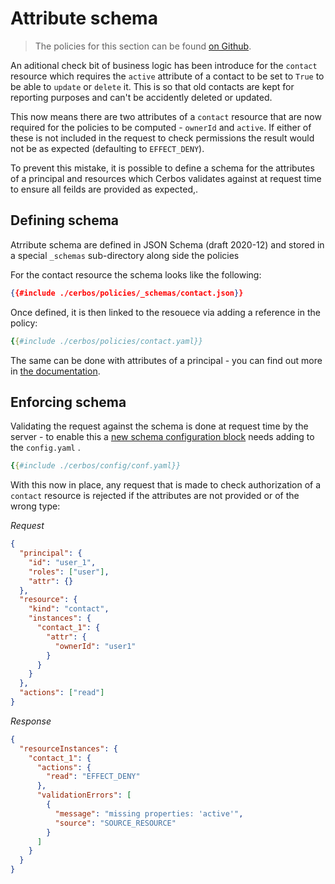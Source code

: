 # Attribute schema

> The policies for this section can be found [on Github](https://github.com/cerbos/tutorial/tree/main/src/09-attribute-schema/cerbos).

An aditional check bit of business logic has been introduce for the `contact` resource which requires the `active` attribute of a contact to be set to `True` to be able to `update` or `delete` it. This is so that old contacts are kept for reporting purposes and can't be accidently deleted or updated.

This now means there are two attributes of a `contact` resource that are now required for the policies to be computed - `ownerId` and `active`. If either of these is not included in the request to check permissions the result would not be as expected (defaulting to `EFFECT_DENY`).

To prevent this mistake, it is possible to define a schema for the attributes of a principal and resources which Cerbos validates against at request time to ensure all feilds are provided as expected,.

## Defining schema

Atrribute schema are defined in JSON Schema (draft 2020-12) and stored in a special `_schemas` sub-directory along side the policies

For the contact resource the schema looks like the following:

```json
{{#include ./cerbos/policies/_schemas/contact.json}}
```

Once defined, it is then linked to the resouece via adding a reference in the policy:

```yaml
{{#include ./cerbos/policies/contact.yaml}}
```

The same can be done with attributes of a principal - you can find out more in [the documentation](https://docs.cerbos.dev/cerbos/latest/policies/schemas.html).

## Enforcing schema

Validating the request against the schema is done at request time by the server - to enable this a [new schema configuration block](https://docs.cerbos.dev/cerbos/latest/configuration/schema.html) needs adding to the `config.yaml` .

```yaml
{{#include ./cerbos/config/conf.yaml}}
```

With this now in place, any request that is made to check authorization of a `contact` resource is rejected if the attributes are not provided or of the wrong type:

_Request_
```json
{
  "principal": {
    "id": "user_1",
    "roles": ["user"],
    "attr": {}
  },
  "resource": {
    "kind": "contact",
    "instances": {
      "contact_1": {
        "attr": {
          "ownerId": "user1"
        }
      }
    }
  },
  "actions": ["read"]
}
```

_Response_
```json
{
  "resourceInstances": {
    "contact_1": {
      "actions": {
        "read": "EFFECT_DENY"
      },
      "validationErrors": [
        {
          "message": "missing properties: 'active'",
          "source": "SOURCE_RESOURCE"
        }
      ]
    }
  }
}
```